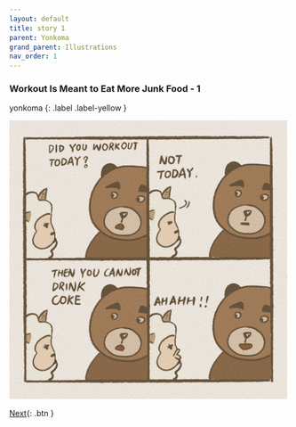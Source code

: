 ```yaml
---
layout: default
title: story 1
parent: Yonkoma
grand_parent: Illustrations
nav_order: 1
---
```


### Workout Is Meant to Eat More Junk Food - 1 
yonkoma
{: .label .label-yellow }

[<img src="../../../assets/yonkoma/workout_1.png" width="500"/>](../../../assets/yonkoma/workout_1.png)

[Next](yonkoma_2.html){: .btn }